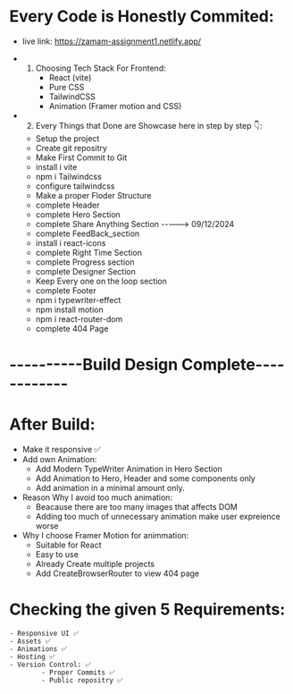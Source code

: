 # Every Code is Honestly Commited:
- live link: https://zamam-assignment1.netlify.app/
- 1. Choosing Tech Stack For Frontend:
        - React (vite)
        - Pure CSS
        - TailwindCSS
        - Animation (Framer motion and CSS)

- 2. Every Things that Done are Showcase here in step by step 👇: 
    - Setup the project
    - Create git repositry
    - Make First Commit to Git
    - install i vite
    - npm i Tailwindcss
    - configure tailwindcss
    - Make a proper Floder Structure
    - complete Header
    - complete Hero Section   
    - complete Share Anything Section   -----> 09/12/2024
    - complete FeedBack_section 
    - install i react-icons
    - complete Right Time Section
    - complete Progress section
    - complete Designer Section
    - Keep Every one on the loop section
    - complete Footer
    - npm i typewriter-effect
    - npm install motion
    - npm i react-router-dom
    - complete 404 Page
# ----------Build Design Complete------------

# After Build:
   - Make it responsive ✅
   - Add own Animation:
        - Add Modern TypeWriter Animation in Hero Section 
        - Add Animation to Hero, Header and some components only
        - Add animation in a minimal amount only.
   - Reason Why I avoid too much animation:
        - Beacause there are too many images that affects DOM
        - Adding too much of unnecessary animation make user expreience worse
   - Why I choose Framer Motion for animmation:
        - Suitable for React
        - Easy to use
        - Already Create multiple projects
        - Add CreateBrowserRouter to view 404 page

#  Checking the given 5  Requirements:  
    - Responsive UI ✅ 
    - Assets ✅ 
    - Animations ✅
    - Hosting ✅
    - Version Control: ✅ 
            - Proper Commits ✅ 
            - Public repositry ✅ 